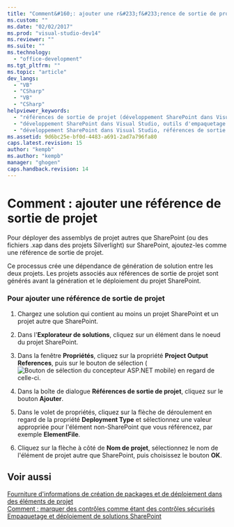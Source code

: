 ```yaml
---
title: "Comment&#160;: ajouter une r&#233;f&#233;rence de sortie de projet"
ms.custom: ""
ms.date: "02/02/2017"
ms.prod: "visual-studio-dev14"
ms.reviewer: ""
ms.suite: ""
ms.technology: 
  - "office-development"
ms.tgt_pltfrm: ""
ms.topic: "article"
dev_langs: 
  - "VB"
  - "CSharp"
  - "VB"
  - "CSharp"
helpviewer_keywords: 
  - "références de sortie de projet (développement SharePoint dans Visual Studio)"
  - "développement SharePoint dans Visual Studio, outils d'empaquetage avancés"
  - "développement SharePoint dans Visual Studio, références de sortie de projet"
ms.assetid: 9d6bc25e-bf0d-4483-a691-2ad7a796fa80
caps.latest.revision: 15
author: "kempb"
ms.author: "kempb"
manager: "ghogen"
caps.handback.revision: 14
---
```

# Comment&#160;: ajouter une r&#233;f&#233;rence de sortie de projet
  Pour déployer des assemblys de projet autres que SharePoint \(ou des fichiers .xap dans des projets Silverlight\) sur SharePoint, ajoutez\-les comme une référence de sortie de projet.  
  
 Ce processus crée une dépendance de génération de solution entre les deux projets.  Les projets associés aux références de sortie de projet sont générés avant la génération et le déploiement du projet SharePoint.  
  
### Pour ajouter une référence de sortie de projet  
  
1.  Chargez une solution qui contient au moins un projet SharePoint et un projet autre que SharePoint.  
  
2.  Dans l'**Explorateur de solutions**, cliquez sur un élément dans le noeud du projet SharePoint.  
  
3.  Dans la fenêtre **Propriétés**, cliquez sur la propriété **Project Output References**, puis sur le bouton de sélection \(![Bouton de sélection du concepteur ASP.NET mobile](../sharepoint/media/mwellipsis.png "Bouton de sélection du concepteur ASP.NET mobile")\) en regard de celle\-ci.  
  
4.  Dans la boîte de dialogue **Références de sortie de projet**, cliquez sur le bouton **Ajouter**.  
  
5.  Dans le volet de propriétés, cliquez sur la flèche de déroulement en regard de la propriété **Deployment Type** et sélectionnez une valeur appropriée pour l'élément non\-SharePoint que vous référencez, par exemple **ElementFile**.  
  
6.  Cliquez sur la flèche à côté de **Nom de projet**, sélectionnez le nom de l'élément de projet autre que SharePoint, puis choisissez le bouton **OK**.  
  
## Voir aussi  
 [Fourniture d'informations de création de packages et de déploiement dans des éléments de projet](../sharepoint/providing-packaging-and-deployment-information-in-project-items.md)   
 [Comment : marquer des contrôles comme étant des contrôles sécurisés](../sharepoint/how-to-mark-controls-as-safe-controls.md)   
 [Empaquetage et déploiement de solutions SharePoint](../sharepoint/packaging-and-deploying-sharepoint-solutions.md)  
  
  
